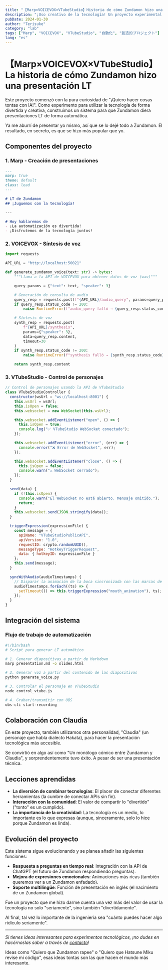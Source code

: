 ```yaml
---
title: "【Marp×VOICEVOX×VTubeStudio】Historia de cómo Zundamon hizo una presentación LT"
description: "¡Uso creativo de la tecnología! Un proyecto experimental que combina Marp, VOICEVOX y VTubeStudio para construir un sistema de presentación LT automático con Zundamon."
pubDate: 2024-01-30
author: "Terisuke"
category: "lab"
tags: ["Marp", "VOICEVOX", "VTubeStudio", "自動化", "創造的プロジェクト"]
lang: "es"
---
```


# 【Marp×VOICEVOX×VTubeStudio】 La historia de cómo Zundamon hizo una presentación LT

Este proyecto comenzó con la pura curiosidad de "¡Quiero hacer cosas tontas con IA!". Como experimento para utilizar la tecnología de forma divertida y creativa, construimos un sistema para que Zundamon diera presentaciones LT de forma automática.

Ya me aburrí de presentar yo mismo, así que se lo dejé todo a Zundamon. El resultado, en secreto, es que se hizo más popular que yo.

## Componentes del proyecto

### 1. Marp - Creación de presentaciones

```markdown
---
marp: true
theme: default
class: lead
---

# LT de Zundamon
## ¡Juguemos con la tecnología!

---

# Hoy hablaremos de
- ¡La automatización es divertida!
- ¡Disfrutemos de la tecnología juntos!
```

### 2. VOICEVOX - Síntesis de voz

```python
import requests

API_URL = "http://localhost:50021"

def generate_zundamon_voice(text: str) -> bytes:
    """Llama a la API de VOICEVOX para obtener datos de voz (wav)"""

    query_params = {"text": text, "speaker": 3}

    # Generación de consulta de audio
    query_resp = requests.post(f"{API_URL}/audio_query", params=query_params, timeout=10)
    if query_resp.status_code != 200:
        raise RuntimeError(f"audio_query falló → {query_resp.status_code}: {query_resp.text}")

    # Síntesis de voz
    synth_resp = requests.post(
        f"{API_URL}/synthesis",
        params={"speaker": 3},
        data=query_resp.content,
        timeout=30
    )
    if synth_resp.status_code != 200:
        raise RuntimeError(f"synthesis falló → {synth_resp.status_code}: {synth_resp.text}")

    return synth_resp.content
```

### 3. VTubeStudio - Control de personajes

```javascript
// Control de personajes usando la API de VTubeStudio
class VTubeStudioController {
  constructor(wsUrl = "ws://localhost:8001") {
    this.wsUrl = wsUrl;
    this.isOpen = false;
    this.websocket = new WebSocket(this.wsUrl);

    this.websocket.addEventListener("open", () => {
      this.isOpen = true;
      console.log("✅ VTubeStudio WebSocket conectado");
    });

    this.websocket.addEventListener("error", (err) => {
      console.error("❌ Error de WebSocket", err);
    });

    this.websocket.addEventListener("close", () => {
      this.isOpen = false;
      console.warn("⚠️ WebSocket cerrado");
    });
  }

  send(data) {
    if (!this.isOpen) {
      console.warn("El WebSocket no está abierto. Mensaje omitido.");
      return;
    }
    this.websocket.send(JSON.stringify(data));
  }

  triggerExpression(expressionFile) {
    const message = {
      apiName: "VTubeStudioPublicAPI",
      apiVersion: "1.0",
      requestID: crypto.randomUUID(),
      messageType: "HotkeyTriggerRequest",
      data: { hotkeyID: expressionFile }
    };
    this.send(message);
  }

  syncWithAudio(audioTimestamps) {
    // Disparar la animación de la boca sincronizada con las marcas de tiempo del audio
    audioTimestamps.forEach((ts) => {
      setTimeout(() => this.triggerExpression("mouth_animation"), ts);
    });
  }
}
```

## Integración del sistema

### Flujo de trabajo de automatización

```bash
#!/bin/bash
# Script para generar LT automático

# 1. Generar diapositivas a partir de Markdown
marp presentation.md -o slides.html

# 2. Generar voz a partir del contenido de las diapositivas
python generate_voice.py

# 3. Controlar el personaje en VTubeStudio
node control_vtube.js

# 4. Grabar/transmitir con OBS
obs-cli start-recording
```

## Colaboración con Claudia

En este proyecto, también utilizamos otra personalidad, "Claudia" (un personaje que habla dialecto Hakata), para hacer la presentación tecnológica más accesible.

Se convirtió en algo así como "Un monólogo cómico entre Zundamon y Claudia", y sorprendentemente tuvo éxito. A pesar de ser una presentación técnica.

## Lecciones aprendidas

- **La diversión de combinar tecnologías**: El placer de conectar diferentes herramientas (la cumbre de conectar APIs sin fin).
- **Interacción con la comunidad**: El valor de compartir lo "divertido" ("tonto" es un cumplido).
- **La importancia de la creatividad**: La tecnología es un medio, lo importante es lo que expresas (aunque, sinceramente, solo lo hice porque Zundamon es linda).

## Evolución del proyecto

Este sistema sigue evolucionando y se planea añadir las siguientes funciones:

- **Respuesta a preguntas en tiempo real**: Integración con la API de ChatGPT (el futuro de Zundamon respondiendo preguntas).
- **Mejora de expresiones emocionales**: Animaciones más ricas (también queremos ver a un Zundamon enfadado).
- **Soporte multilingüe**: Función de presentación en inglés (el nacimiento de un Zundamon global).

Fue un proyecto que me hizo darme cuenta una vez más del valor de usar la tecnología no solo "seriamente", sino también "divertidamente".

Al final, tal vez lo importante de la ingeniería sea "cuánto puedes hacer algo ridículo seriamente".

---

*Si tienes ideas interesantes para experimentos tecnológicos, ¡no dudes en hacérnoslas saber a través de [contacto](/contact)!*

Ideas como "Quiero que Zundamon rapee" o "Quiero que Hatsune Miku revise mi código", esas ideas tontas son las que hacen el mundo más interesante.